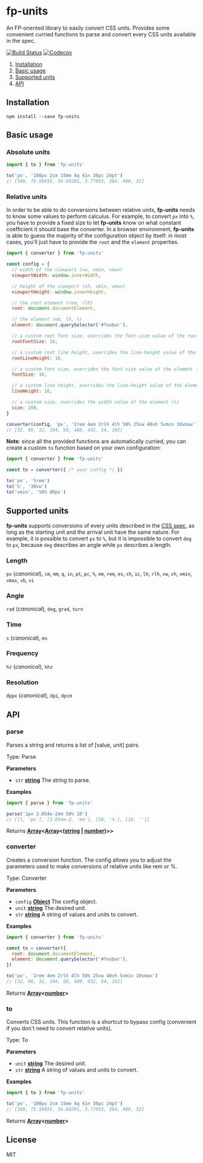 # fp-units

An FP-oriented library to easily convert CSS units. Provides some convenient curried functions to parse and convert every CSS units available in the spec.

[![Build Status](https://img.shields.io/travis/anthonydugois/fp-units.svg)](https://travis-ci.org/anthonydugois/fp-units)
[![Codecov](https://img.shields.io/codecov/c/github/anthonydugois/fp-units.svg)](https://codecov.io/gh/anthonydugois/fp-units)

1.  [Installation](#installation)
2.  [Basic usage](#basic-usage)
3.  [Supported units](#supported-units)
4.  [API](#api)

## Installation

    npm install --save fp-units

## Basic usage

### Absolute units

```js
import { to } from 'fp-units'

to('px', '100px 2cm 15mm 4q 4in 30pc 24pt')
// [100, 75.59055, 56.69291, 3.77953, 384, 480, 32]
```

### Relative units

In order to be able to do conversions between relative units, **fp-units** needs to know some values to perform calculus. For example, to convert `px` into `%`, you have to provide a fixed size to let **fp-units** know on what constant coefficient it should base the converter. In a browser environment, **fp-units** is able to guess the majority of the configuration object by itself: in most cases, you'll just have to provide the `root` and the `element` properties.

```js
import { converter } from 'fp-units'

const config = {
  // width of the viewport (vw, vmin, vmax)
  viewportWidth: window.innerWidth,

  // height of the viewport (vh, vmin, vmax)
  viewportHeight: window.innerHeight,

  // the root element (rem, rlh)
  root: document.documentElement,

  // the element (em, lh, %)
  element: document.querySelector('#foobar'),

  // a custom root font size, overrides the font-size value of the root element (rem)
  rootFontSize: 16,

  // a custom root line height, overrides the line-height value of the root element (rlh)
  rootLineHeight: 16,

  // a custom font size, overrides the font-size value of the element (em)
  fontSize: 16,

  // a custom line height, overrides the line-height value of the element (lh)
  lineHeight: 16,

  // a custom size, overrides the width value of the element (%)
  size: 200,
}

converter(config, 'px', '2rem 4em 2rlh 4lh 50% 25vw 40vh 5vmin 10vmax')
// [32, 96, 32, 104, 50, 480, 432, 54, 192]
```

**Note**: since all the provided functions are automatically curried, you can create a custom `to` function based on your own configuration:

```js
import { converter } from 'fp-units'

const to = converter({ /* your config */ })

to('px', '5rem')
to('%', '30vw')
to('vmin', '50% 40px')
```

## Supported units

**fp-units** supports conversions of every units described in the [CSS spec](https://www.w3.org/TR/css3-values/), as long as the starting unit and the arrival unit have the same nature. For example, it is possible to convert `px` to `%`, but it is impossible to convert `deg` to `px`, because `deg` describes an angle while `px` describes a length.

### Length

`px` (_canonical_), `cm`, `mm`, `q`, `in`, `pt`, `pc`, `%`, `em`, `rem`, `ex`, `ch`, `ic`, `lh`, `rlh`, `vw`, `vh`, `vmin`, `vmax`, `vb`, `vi`

### Angle

`rad` (_canonical_), `deg`, `grad`, `turn`

### Time

`s` (_canonical_), `ms`

### Frequency

`hz` (_canonical_), `khz`

### Resolution

`dppx` (_canonical_), `dpi`, `dpcm`

## API

<!-- Generated by documentation.js. Update this documentation by updating the source code. -->

### parse

Parses a string and returns a list of [value, unit] pairs.

Type: Parse

**Parameters**

-   `str` **[string](https://developer.mozilla.org/en-US/docs/Web/JavaScript/Reference/Global_Objects/String)** The string to parse.

**Examples**

```javascript
import { parse } from 'fp-units'

parse('1px 3.054e-2em 50% 10')
// [[1, 'px'], [3.054e-2, 'em'], [50, '%'], [10, '']]
```

Returns **[Array](https://developer.mozilla.org/en-US/docs/Web/JavaScript/Reference/Global_Objects/Array)&lt;[Array](https://developer.mozilla.org/en-US/docs/Web/JavaScript/Reference/Global_Objects/Array)&lt;([string](https://developer.mozilla.org/en-US/docs/Web/JavaScript/Reference/Global_Objects/String) \| [number](https://developer.mozilla.org/en-US/docs/Web/JavaScript/Reference/Global_Objects/Number))>>**

### converter

Creates a conversion function. The config allows you to adjust the parameters used to make conversions of relative units like rem or %.

Type: Converter

**Parameters**

-   `config` **[Object](https://developer.mozilla.org/en-US/docs/Web/JavaScript/Reference/Global_Objects/Object)** The config object.
-   `unit` **[string](https://developer.mozilla.org/en-US/docs/Web/JavaScript/Reference/Global_Objects/String)** The desired unit.
-   `str` **[string](https://developer.mozilla.org/en-US/docs/Web/JavaScript/Reference/Global_Objects/String)** A string of values and units to convert.

**Examples**

```javascript
import { converter } from 'fp-units'

const to = converter({
  root: document.documentElement,
  element: document.querySelector('#foobar'),
})

to('px', '2rem 4em 2rlh 4lh 50% 25vw 40vh 5vmin 10vmax')
// [32, 96, 32, 104, 50, 480, 432, 54, 192]
```

Returns **[Array](https://developer.mozilla.org/en-US/docs/Web/JavaScript/Reference/Global_Objects/Array)&lt;[number](https://developer.mozilla.org/en-US/docs/Web/JavaScript/Reference/Global_Objects/Number)>**

### to

Converts CSS units. This function is a shortcut to bypass config (convenient if you don't need to convert relative units).

Type: To

**Parameters**

-   `unit` **[string](https://developer.mozilla.org/en-US/docs/Web/JavaScript/Reference/Global_Objects/String)** The desired unit.
-   `str` **[string](https://developer.mozilla.org/en-US/docs/Web/JavaScript/Reference/Global_Objects/String)** A string of values and units to convert.

**Examples**

```javascript
import { to } from 'fp-units'

to('px', '100px 2cm 15mm 4q 4in 30pc 24pt')
// [100, 75.59055, 56.69291, 3.77953, 384, 480, 32]
```

Returns **[Array](https://developer.mozilla.org/en-US/docs/Web/JavaScript/Reference/Global_Objects/Array)&lt;[number](https://developer.mozilla.org/en-US/docs/Web/JavaScript/Reference/Global_Objects/Number)>**

## License

MIT
